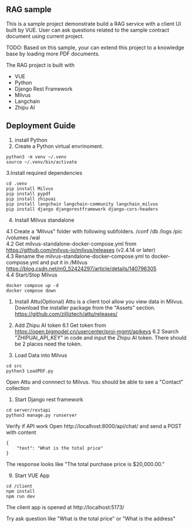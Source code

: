 ## RAG sample

This is a sample project demonstrate build a RAG service with a client UI built by VUE. User can ask questions related to the sample contract document using current project. 

TODO: Based on this sample, your can extend this project to a knowledge base by loading more PDF documents.

The RAG project is built with 
- VUE
- Python
- Django Rest Framework
- Milvus
- Langchain
- Zhipu AI

## Deployment Guide

1. install Python
2. Create a Python virtual envrinoment.
```
python3 -m venv ~/.venv
source ~/.venv/bin/activate
```
3.Install required dependencies
```
cd .venv 
pip install Milvus
pip install pypdf
pip install zhipuai
pip install langchain langchain-community langchain_milvus
pip install django djangorestframework django-cors-headers
```

4. Install Milvus standalone

4.1 Create a 'Milvus" folder with following subfolders. /conf /db /logs /pic /volumes /wal <br>
4.2 Get milvus-standalone-docker-compose.yml
from https://github.com/milvus-io/milvus/releases  (v2.4.14 or later)<br>
4.3 Rename the milvus-standalone-docker-compose.yml to docker-compose.yml and put it in /Milvus
https://blog.csdn.net/m0_52424297/article/details/140796305<br>
4.4 Start/Stop Milvus
```
docker compose up -d
docker compose down
```
1. Install Attu(Optional)
Attu is a client tool allow you view data in Milvus. Download the installer package from the "Assets" section.
https://github.com/zilliztech/attu/releases/

1. Add Zhipu AI token
   6.1 Get token from https://open.bigmodel.cn/usercenter/proj-mgmt/apikeys
   6.2 Search "ZHIPUAI_API_KEY" in code and input the Zhipu AI token. There should be 2 places need the token.
2. Load Data into Milvus
```
cd src
python3 LoadPDF.py
```
Open Attu and connnect to Milvus. You should be able to see a "Contact" collection

1. Start Django rest framework
```
cd server/restapi
python3 manage.py runserver
```

Verify if API work
Open http://localhost:8000/api/chat/ and send a POST with content 
```
{
    "text": "What is the total price"
}
```
The response looks like "The total purchase price is $20,000.00."

9. Start VUE App
```
cd /client
npm install
npm run dev
```
The client app is opened at http://localhost:5173/

Try ask question like "What is the total price" or "What is the address"